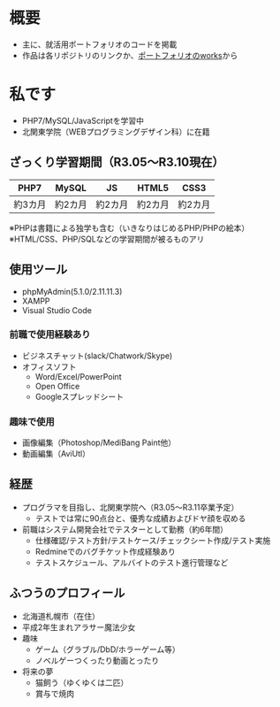 # 概要
- 主に、就活用ポートフォリオのコードを掲載
- 作品は各リポジトリのリンクか、[ポートフォリオのworks](http://crimsonscar.html.xdomain.jp/#works)から

# 私です
- PHP7/MySQL/JavaScriptを学習中
- 北関東学院（WEBプログラミングデザイン科）に在籍

## ざっくり学習期間（R3.05～R3.10現在）

| PHP7 | MySQL | JS | HTML5 | CSS3 |
|:---:|:---:|:---:|:---:|:---:|
| 約3カ月 | 約2カ月 | 約2カ月 | 約2カ月 | 約2カ月 |

※PHPは書籍による独学も含む（いきなりはじめるPHP/PHPの絵本）  
※HTML/CSS、PHP/SQLなどの学習期間が被るものアリ

## 使用ツール
- phpMyAdmin(5.1.0/2.11.11.3)
- XAMPP
- Visual Studio Code
### 前職で使用経験あり
- ビジネスチャット(slack/Chatwork/Skype)
- オフィスソフト
  - Word/Excel/PowerPoint
  - Open Office
  - Googleスプレッドシート
### 趣味で使用
- 画像編集（Photoshop/MediBang Paint他）
- 動画編集（AviUtl）

## 経歴
- プログラマを目指し、北関東学院へ（R3.05～R3.11卒業予定）
   - テストでは常に90点台と、優秀な成績およびドヤ顔を収める
- 前職はシステム開発会社でテスターとして勤務（約6年間）
   - 仕様確認/テスト方針/テストケース/チェックシート作成/テスト実施
   - Redmineでのバグチケット作成経験あり
   - テストスケジュール、アルバイトのテスト進行管理など

## ふつうのプロフィール
- 北海道札幌市（在住）
- 平成2年生まれアラサー魔法少女
- 趣味
  - ゲーム（グラブル/DbD/ホラーゲーム等）
  - ノベルゲーつくったり動画とったり
- 将来の夢
  - 猫飼う（ゆくゆくは二匹）
  - 賞与で焼肉
